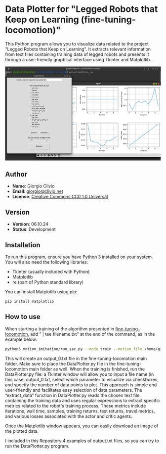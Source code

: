 # Data Plotter for "Legged Robots that Keep on Learning (fine-tuning-locomotion)"

This Python program allows you to visualize data related to the project "Legged Robots that Keep on Learning". It extracts relevant information from text files containing training data of legged robots and presents it through a user-friendly graphical interface using Tkinter and Matplotlib.

![Project Image](https://github.com/GiorgioClivio/DataPlotter_fine-tuning-locomotion/blob/main/DataPlotter.png?raw=true)

## Author

- **Name**: Giorgio Clivio
- **Email**: [giorgio@clivio.net](mailto:giorgio@clivio.net)
- **License**: [Creative Commons CC0 1.0 Universal](https://creativecommons.org/publicdomain/zero/1.0/legalcode)

## Version

- **Version**: 06.10.24
- **Status**: Development

## Installation

To run this program, ensure you have Python 3 installed on your system. You will also need the following libraries:

- Tkinter (usually included with Python)
- Matplotlib
- re (part of Python standard library)

You can install Matplotlib using pip:

```bash
pip install matplotlib
```

## How to use

When starting a training of the algorithm presented in [fine-tuning-locomotion](https://github.com/lauramsmith/fine-tuning-locomotion),
add " | tee filename.txt" at the end of the command, as in the example below:

```bash
python3 motion_imitation/run_sac.py --mode train --motion_file /home/giorgio/fine-tuning-locomotion/motion_imitation/data/motions/pace.txt --int_save_freq 1000 --visualize | tee output_0.txt
```

This will create an output_0.txt file in the fine-tuning-locomotion main folder. Make sure to place the DataPlotter.py file in the fine-tuning-locomotion main folder as well.
When the training is finished, run the DataPlotter.py file: a Tkinter window will allow you to input a file name (in this case, output_0.txt, select which parameter to visualize via checkboxes, and specify the number of data points to plot. This approach is simple and user-friendly and facilitates easy selection of data parameters.
The “extract_data” function in DataPlotter.py reads the chosen text file containing the training data and uses regular expressions to extract specific metrics related to the robot's training process. 
These metrics include iterations, wall time, samples, training returns, test returns, travel metrics, and various losses associated with the actor and critic agents.

Once the Matplotlib window appears, you can easily download an image of the plotted data.

I included in this Repository 4 examples of output.txt files, so you can try to run the DataPlotter.py program.







